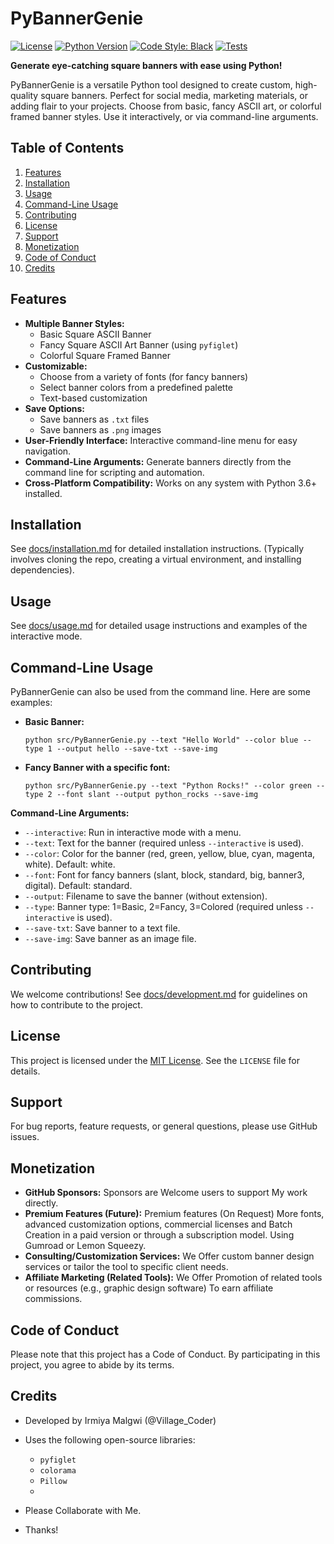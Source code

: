 # PyBannerGenie

[![License](https://img.shields.io/badge/License-MIT-blue.svg)](LICENSE)
[![Python Version](https://img.shields.io/badge/Python-3.12+-blue.svg)](https://www.python.org/downloads/release/python-312/)
[![Code Style: Black](https://img.shields.io/badge/code%20style-black-000000.svg)](https://github.com/psf/black)
[![Tests](https://github.com/[YourUsername]/PyBannerGenie/actions/workflows/test.yml/badge.svg)](https://github.com/[YourUsername]/PyBannerGenie/actions/workflows/test.yml)

**Generate eye-catching square banners with ease using Python!**

PyBannerGenie is a versatile Python tool designed to create custom, high-quality square banners. Perfect for social media, marketing materials, or adding flair to your projects. Choose from basic, fancy ASCII art, or colorful framed banner styles.  Use it interactively, or via command-line arguments.

## Table of Contents

1.  [Features](#features)
2.  [Installation](#installation)
3.  [Usage](#usage)
4.  [Command-Line Usage](#command-line-usage)
5.  [Contributing](#contributing)
6.  [License](#license)
7.  [Support](#support)
8.  [Monetization](#monetization)
9.  [Code of Conduct](#code-of-conduct)
10. [Credits](#credits)

## Features

*   **Multiple Banner Styles:**
    *   Basic Square ASCII Banner
    *   Fancy Square ASCII Art Banner (using `pyfiglet`)
    *   Colorful Square Framed Banner
*   **Customizable:**
    *   Choose from a variety of fonts (for fancy banners)
    *   Select banner colors from a predefined palette
    *   Text-based customization
*   **Save Options:**
    *   Save banners as `.txt` files
    *   Save banners as `.png` images
*   **User-Friendly Interface:** Interactive command-line menu for easy navigation.
*   **Command-Line Arguments:**  Generate banners directly from the command line for scripting and automation.
*   **Cross-Platform Compatibility:**  Works on any system with Python 3.6+ installed.

## Installation

See [docs/installation.md](docs/installation.md) for detailed installation instructions.  (Typically involves cloning the repo, creating a virtual environment, and installing dependencies).

## Usage

See [docs/usage.md](docs/usage.md) for detailed usage instructions and examples of the interactive mode.

## Command-Line Usage

PyBannerGenie can also be used from the command line. Here are some examples:

*   **Basic Banner:**

    ```
    python src/PyBannerGenie.py --text "Hello World" --color blue --type 1 --output hello --save-txt --save-img
    ```

*   **Fancy Banner with a specific font:**

    ```
    python src/PyBannerGenie.py --text "Python Rocks!" --color green --type 2 --font slant --output python_rocks --save-img
    ```

**Command-Line Arguments:**

*   `--interactive`: Run in interactive mode with a menu.
*   `--text`: Text for the banner (required unless `--interactive` is used).
*   `--color`: Color for the banner (red, green, yellow, blue, cyan, magenta, white). Default: white.
*   `--font`: Font for fancy banners (slant, block, standard, big, banner3, digital). Default: standard.
*   `--output`: Filename to save the banner (without extension).
*   `--type`: Banner type: 1=Basic, 2=Fancy, 3=Colored (required unless `--interactive` is used).
*   `--save-txt`: Save banner to a text file.
*   `--save-img`: Save banner as an image file.

## Contributing

We welcome contributions! See [docs/development.md](docs/development.md) for guidelines on how to contribute to the project.

## License

This project is licensed under the [MIT License](LICENSE).  See the `LICENSE` file for details.

## Support

For bug reports, feature requests, or general questions, please use GitHub issues.

## Monetization

*   **GitHub Sponsors:**  Sponsors are Welcome users to support My work directly.
*   **Premium Features (Future):**  Premium features (On Request) More fonts, advanced customization options, commercial licenses and Batch Creation in a paid version or through a subscription model. Using Gumroad or Lemon Squeezy.
*   **Consulting/Customization Services:**  We Offer custom banner design services or tailor the tool to specific client needs.
*   **Affiliate Marketing (Related Tools):**  We Offer Promotion of related tools or resources (e.g., graphic design software) To earn affiliate commissions.

## Code of Conduct

Please note that this project has a Code of Conduct. By participating in this project, you agree to abide by its terms.

## Credits

*   Developed by Irmiya Malgwi (@Village\_Coder)
*   Uses the following open-source libraries:
    *   `pyfiglet`
    *   `colorama`
    *   `Pillow`
    *   

*   Please Collaborate with Me.
*   Thanks!